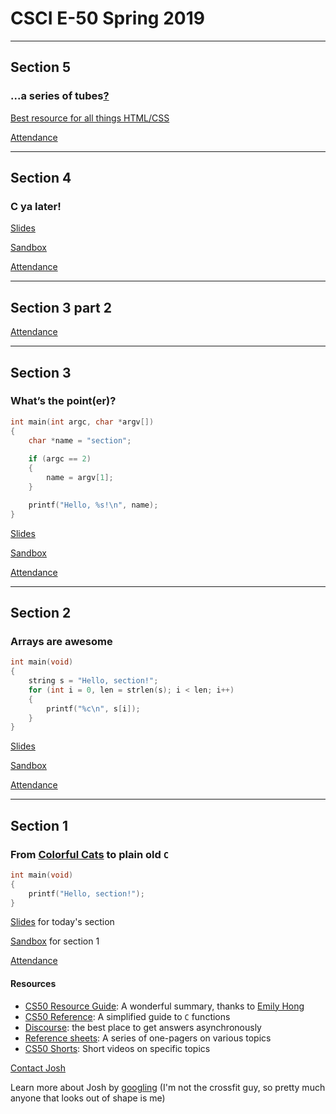 # CSCI E-50 Spring 2019

***

## Section 5

### ...a series of tubes[?](https://en.wikipedia.org/wiki/Series_of_tubes)

[Best resource for all things HTML/CSS](https://w3schools.com)

[Attendance](https://docs.google.com/forms/d/e/1FAIpQLSd_y-wyzL2j-2LQ0XV0gVXBM5sgr8Yx3cPiSflNwtPAxTMthw/viewform?usp=sf_link)

***

## Section 4

### C ya later!

[Slides](https://docs.google.com/presentation/d/15irxsSaR153HbkBpnNTbX4G4dO9Fb-4rvDbQMCzw6Kg/edit?usp=sharing)

[Sandbox](http://bit.ly/2SQdDkQ)

[Attendance](https://docs.google.com/forms/d/e/1FAIpQLSewsRdowBnb7rt9i-VACLjpardY7kUo6Xvq8Cq0XDe1jYwKsA/viewform?usp=sf_link)

***

## Section 3 part 2

[Attendance](https://docs.google.com/forms/d/e/1FAIpQLSf725jcJcc9VqzuPmzmdUx8CCBUOCNGq8Ppr1wsriPqdoCevw/viewform?usp=sf_link)

***

## Section 3

### What’s the point(er)?

```C
int main(int argc, char *argv[])
{
    char *name = "section";
    
    if (argc == 2)
    {
        name = argv[1];
    }

    printf("Hello, %s!\n", name);
}
```

[Slides](https://docs.google.com/presentation/d/15KseYAGGgPp9MuThNyhcCEWbYNDFOzcvUKZW2KSw60I/edit?usp=sharing)

[Sandbox](http://bit.ly/2tyIMPs)

[Attendance](https://docs.google.com/forms/d/e/1FAIpQLScxgwxd3X_XjBy2BsHBDkGI2K2YJOvt5uP3Iicg3xHyi4IirQ/viewform?usp=sf_link)

***

## Section 2

### Arrays are awesome

```C
int main(void)
{
    string s = "Hello, section!";
    for (int i = 0, len = strlen(s); i < len; i++)
    {
        printf("%c\n", s[i]);
    }
}
```

[Slides](https://docs.google.com/presentation/d/1hctnYNQlqztHs8Xu4FXwrAmctZ1X7-XDuGBp5C3YkQk/edit?usp=sharing)

[Sandbox](http://bit.ly/2S92c7w)

[Attendance](https://docs.google.com/forms/d/e/1FAIpQLScB8yba6sMvsY1aItvE5n-8fwmQxLP9WfgJNNZgO5erzr-Cdw/viewform?usp=sf_link)

***

## Section 1

### From [**C**olorful **C**ats](https://scratch.mit.edu) to plain old `C`

```C
int main(void)
{
    printf("Hello, section!");
}
```

[Slides](https://docs.google.com/presentation/d/1-cHEmUAWGQ6z9_lM5xYrmzClZ4aGNXc9pz8Zy8IxYQw/edit?usp=sharing) for today's section

[Sandbox](http://bit.ly/2GxHVGA) for section 1

[Attendance](https://docs.google.com/forms/d/e/1FAIpQLSd4skycpQnoi8WfxsyrSehdJ_jG9a3u_sSUyfmTFpmlWO3M6Q/viewform?usp=sf_link)

#### Resources

* [CS50 Resource Guide](https://cs50.harvard.edu/extension/2019/spring/guide.pdf): A wonderful summary, thanks to [Emily Hong](https://cdn.cs50.net/2018/fall/video_projects/staff_gifs/gifs/Emily-Hong.gif)
* [CS50 Reference](https://reference.cs50.net/): A simplified guide to `C` functions
* [Discourse](https://discourse.cs50.net/c/cs50-2019-spring): the best place to get answers asynchronously
* [Reference sheets](https://drive.google.com/open?id=1WgsqoeDJ4v3ywVF8LqtUXE0KS0tEO4vU): A series of one-pagers on various topics
* [CS50 Shorts](https://www.youtube.com/playlist?list=PLhQjrBD2T381k8ul4WQ8SQ165XqY149WW): Short videos on specific topics

[Contact Josh](mailto:cs50@jrsacher.com)

Learn more about Josh by [googling](https://www.google.com/search?q=Joshua+Sacher) (I'm not the crossfit guy, so pretty much anyone that looks out of shape is me)

